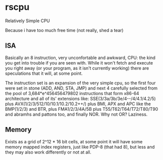 # rscpu
Relatively Simple CPU

Because i have too much free time (not really, shed a tear)

## ISA
Basically an 8 instruction, very unconfortable and awkward, CPU: the kind you get into trouble if you are seen with. While it won't fetch and execute you right away (or your program, as it isn't currently working) there are speculations that it will, at some point.

The instruction set is an expansion of the very simple cpu, so the first four were set in stone (ADD, AND, STA, JMP) and next 4 carefully selected from the pool of 3,684*e^456456479802 instructions that form x86-64 architecture and all of its' extensions like: SSE(3/3a/3b/3e/4--/4/4.1/4.2/5) plus AVX(1/2/3/512/10/10.1/10.2/10.2++/) plus BMI, APX and APC like the BMP(1/2/3) and BTR, plus FMA1/2/3/4A/5B plus T55/T62/T64/T72/T80/T90 and abramhs and pattons too, and finally NOR. Why not OR? Laziness.

## Memory
Exists as a grid of 2^12 * 16 bit cells, at some point it will have some memory mapped index registers, just like PDP-8 (that had 8), but less and they may also work differently or not at all.
